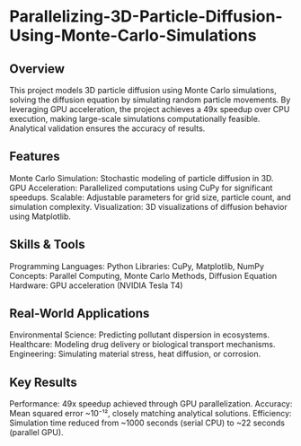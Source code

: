 # Parallelizing-3D-Particle-Diffusion-Using-Monte-Carlo-Simulations
## Overview
This project models 3D particle diffusion using Monte Carlo simulations, solving the diffusion equation by simulating random particle movements. By leveraging GPU acceleration, the project achieves a 49x speedup over CPU execution, making large-scale simulations computationally feasible. Analytical validation ensures the accuracy of results.

## Features
Monte Carlo Simulation: Stochastic modeling of particle diffusion in 3D.
GPU Acceleration: Parallelized computations using CuPy for significant speedups.
Scalable: Adjustable parameters for grid size, particle count, and simulation complexity.
Visualization: 3D visualizations of diffusion behavior using Matplotlib.

## Skills & Tools
Programming Languages: Python
Libraries: CuPy, Matplotlib, NumPy
Concepts: Parallel Computing, Monte Carlo Methods, Diffusion Equation
Hardware: GPU acceleration (NVIDIA Tesla T4)

## Real-World Applications
Environmental Science: Predicting pollutant dispersion in ecosystems.
Healthcare: Modeling drug delivery or biological transport mechanisms.
Engineering: Simulating material stress, heat diffusion, or corrosion.

## Key Results
Performance: 49x speedup achieved through GPU parallelization.
Accuracy: Mean squared error ~10⁻¹², closely matching analytical solutions.
Efficiency: Simulation time reduced from ~1000 seconds (serial CPU) to ~22 seconds (parallel GPU).
